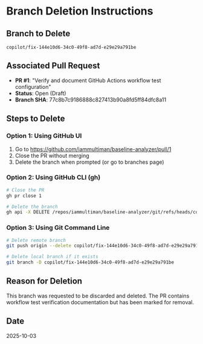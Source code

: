 # Branch Deletion Instructions

## Branch to Delete
`copilot/fix-144e10d6-34c0-49f8-ad7d-e29e29a791be`

## Associated Pull Request
- **PR #1**: "Verify and document GitHub Actions workflow test configuration"
- **Status**: Open (Draft)
- **Branch SHA**: 77c8b7c9186888c827413b90a8fd5ff84dfc8a11

## Steps to Delete

### Option 1: Using GitHub UI
1. Go to https://github.com/iammultiman/baseline-analyzer/pull/1
2. Close the PR without merging
3. Delete the branch when prompted (or go to branches page)

### Option 2: Using GitHub CLI (gh)
```bash
# Close the PR
gh pr close 1

# Delete the branch
gh api -X DELETE /repos/iammultiman/baseline-analyzer/git/refs/heads/copilot/fix-144e10d6-34c0-49f8-ad7d-e29e29a791be
```

### Option 3: Using Git Command Line
```bash
# Delete remote branch
git push origin --delete copilot/fix-144e10d6-34c0-49f8-ad7d-e29e29a791be

# Delete local branch if it exists
git branch -D copilot/fix-144e10d6-34c0-49f8-ad7d-e29e29a791be
```

## Reason for Deletion
This branch was requested to be discarded and deleted. The PR contains workflow test verification documentation but has been marked for removal.

## Date
2025-10-03
